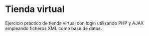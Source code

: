# Tienda virtual
Ejercicio práctico de tienda virtual con login utilizando PHP y AJAX empleando ficheros XML como base de datos.
